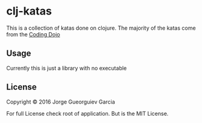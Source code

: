 # clj-katas

This is a collection of katas done on clojure. The majority of the katas come from the [Coding Dojo](http://codingdojo.org/KataCatalogue/)

## Usage

Currently this is just a library with no executable

## License

Copyright © 2016 Jorge Gueorguiev Garcia

For full License check root of application. But is the MIT License.
